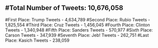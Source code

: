 #Total Number of Tweets: 10,676,058 
---
#First Place: Trump Tweets - 4,634,789
#Second Place: Rubio Tweets - 1,825,554
#Third Place: Cruz Tweets - 1,456,045
#Fourth Place: Clinton Tweets - 1,340,948
#Fifth Place: Sanders Tweets - 570,977
#Sixth Place: Carson Tweets - 347,939
#Seventh Place: Jeb! Tweets - 262,751
#Last Place: Kasich Tweets - 238,059
